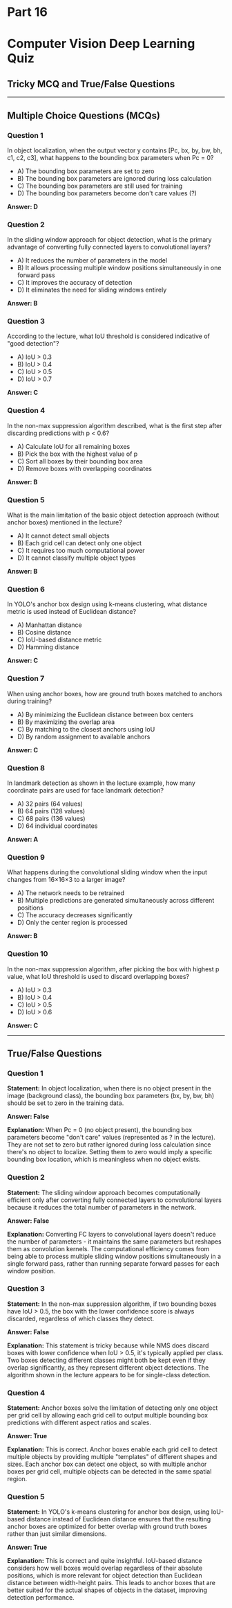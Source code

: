 # Part 16

# Computer Vision Deep Learning Quiz

## Tricky MCQ and True/False Questions

---

## Multiple Choice Questions (MCQs)

### Question 1

In object localization, when the output vector y contains [Pc, bx, by, bw, bh, c1, c2, c3], what happens to the bounding box parameters when Pc = 0?

- A) The bounding box parameters are set to zero
- B) The bounding box parameters are ignored during loss calculation
- C) The bounding box parameters are still used for training
- D) The bounding box parameters become don't care values (?)

**Answer: D**

### Question 2

In the sliding window approach for object detection, what is the primary advantage of converting fully connected layers to convolutional layers?

- A) It reduces the number of parameters in the model
- B) It allows processing multiple window positions simultaneously in one forward pass
- C) It improves the accuracy of detection
- D) It eliminates the need for sliding windows entirely

**Answer: B**

### Question 3

According to the lecture, what IoU threshold is considered indicative of "good detection"?

- A) IoU > 0.3
- B) IoU > 0.4
- C) IoU > 0.5
- D) IoU > 0.7

**Answer: C**

### Question 4

In the non-max suppression algorithm described, what is the first step after discarding predictions with p < 0.6?

- A) Calculate IoU for all remaining boxes
- B) Pick the box with the highest value of p
- C) Sort all boxes by their bounding box area
- D) Remove boxes with overlapping coordinates

**Answer: B**

### Question 5

What is the main limitation of the basic object detection approach (without anchor boxes) mentioned in the lecture?

- A) It cannot detect small objects
- B) Each grid cell can detect only one object
- C) It requires too much computational power
- D) It cannot classify multiple object types

**Answer: B**

### Question 6

In YOLO's anchor box design using k-means clustering, what distance metric is used instead of Euclidean distance?

- A) Manhattan distance
- B) Cosine distance
- C) IoU-based distance metric
- D) Hamming distance

**Answer: C**

### Question 7

When using anchor boxes, how are ground truth boxes matched to anchors during training?

- A) By minimizing the Euclidean distance between box centers
- B) By maximizing the overlap area
- C) By matching to the closest anchors using IoU
- D) By random assignment to available anchors

**Answer: C**

### Question 8

In landmark detection as shown in the lecture example, how many coordinate pairs are used for face landmark detection?

- A) 32 pairs (64 values)
- B) 64 pairs (128 values)
- C) 68 pairs (136 values)
- D) 64 individual coordinates

**Answer: A**

### Question 9

What happens during the convolutional sliding window when the input changes from 16×16×3 to a larger image?

- A) The network needs to be retrained
- B) Multiple predictions are generated simultaneously across different positions
- C) The accuracy decreases significantly
- D) Only the center region is processed

**Answer: B**

### Question 10

In the non-max suppression algorithm, after picking the box with highest p value, what IoU threshold is used to discard overlapping boxes?

- A) IoU > 0.3
- B) IoU > 0.4
- C) IoU > 0.5
- D) IoU > 0.6

**Answer: C**

---

## True/False Questions

### Question 1

**Statement:** In object localization, when there is no object present in the image (background class), the bounding box parameters (bx, by, bw, bh) should be set to zero in the training data.

**Answer: False**

**Explanation:** When Pc = 0 (no object present), the bounding box parameters become "don't care" values (represented as ? in the lecture). They are not set to zero but rather ignored during loss calculation since there's no object to localize. Setting them to zero would imply a specific bounding box location, which is meaningless when no object exists.

### Question 2

**Statement:** The sliding window approach becomes computationally efficient only after converting fully connected layers to convolutional layers because it reduces the total number of parameters in the network.

**Answer: False**

**Explanation:** Converting FC layers to convolutional layers doesn't reduce the number of parameters - it maintains the same parameters but reshapes them as convolution kernels. The computational efficiency comes from being able to process multiple sliding window positions simultaneously in a single forward pass, rather than running separate forward passes for each window position.

### Question 3

**Statement:** In the non-max suppression algorithm, if two bounding boxes have IoU > 0.5, the box with the lower confidence score is always discarded, regardless of which classes they detect.

**Answer: False**

**Explanation:** This statement is tricky because while NMS does discard boxes with lower confidence when IoU > 0.5, it's typically applied per class. Two boxes detecting different classes might both be kept even if they overlap significantly, as they represent different object detections. The algorithm shown in the lecture appears to be for single-class detection.

### Question 4

**Statement:** Anchor boxes solve the limitation of detecting only one object per grid cell by allowing each grid cell to output multiple bounding box predictions with different aspect ratios and scales.

**Answer: True**

**Explanation:** This is correct. Anchor boxes enable each grid cell to detect multiple objects by providing multiple "templates" of different shapes and sizes. Each anchor box can detect one object, so with multiple anchor boxes per grid cell, multiple objects can be detected in the same spatial region.

### Question 5

**Statement:** In YOLO's k-means clustering for anchor box design, using IoU-based distance instead of Euclidean distance ensures that the resulting anchor boxes are optimized for better overlap with ground truth boxes rather than just similar dimensions.

**Answer: True**

**Explanation:** This is correct and quite insightful. IoU-based distance considers how well boxes would overlap regardless of their absolute positions, which is more relevant for object detection than Euclidean distance between width-height pairs. This leads to anchor boxes that are better suited for the actual shapes of objects in the dataset, improving detection performance.

